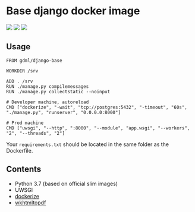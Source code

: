 # Base django docker image

[![](https://images.microbadger.com/badges/image/gdml/django-base.svg)](https://microbadger.com/images/gdml/django-base "Get your own image badge on microbadger.com")
![](https://img.shields.io/docker/build/gdml/django-base.svg) ![](https://img.shields.io/docker/pulls/gdml/django-base.svg)

## Usage

```docker
FROM gdml/django-base

WORKDIR /srv

ADD . /srv
RUN ./manage.py compilemessages
RUN ./manage.py collectstatic --noinput

# Developer machine, autoreload
CMD ["dockerize", "-wait", "tcp://postgres:5432", "-timeout", "60s",   "./manage.py", "runserver", "0.0.0.0:8000"]

# Prod machine
CMD ["uwsgi", "--http", ":8000", "--module", "app.wsgi", "--workers", "2", "--threads", "2"]
```

Your `requirements.txt` should be located in the same folder as the Dockerfile.

## Contents
* Python 3.7 (based on official slim images)
* UWSGI
* [dockerize](https://github.com/jwilder/dockerize)
* [wkhtmltopdf](https://wkhtmltopdf.org)


